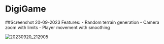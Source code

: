 # DigiGame

##Screenshot 20-09-2023
  Features:
    - Random terrain generation
    - Camera zoom with limits
    - Player movement with smoothing
    
  ![20230920_212905](https://github.com/EwertonMendes/DigiGame/assets/33728924/503fd85a-dd46-419c-a44a-eba4c56ab718)
